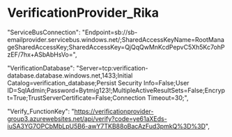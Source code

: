 # VerificationProvider_Rika

"ServiceBusConnection": "Endpoint=sb://sb-emailprovider.servicebus.windows.net/;SharedAccessKeyName=RootManageSharedAccessKey;SharedAccessKey=QjQqQwMnKcdPepvC5Xh5Kc7ohPzEF/7hx+ASbAbHsVo=",

"VerificationDatabase": "Server=tcp:verification-database.database.windows.net,1433;Initial Catalog=verification_database;Persist Security Info=False;User ID=SqlAdmin;Password=Bytmig123!;MultipleActiveResultSets=False;Encrypt=True;TrustServerCertificate=False;Connection Timeout=30;",

"Verify_FunctionKey": "https://verificationprovider-group3.azurewebsites.net/api/verify?code=ye61aXEds-iuSA3YG7OPCbMbLpU5B6-awY7TKB88oBacAzFud3pmkQ%3D%3D",

